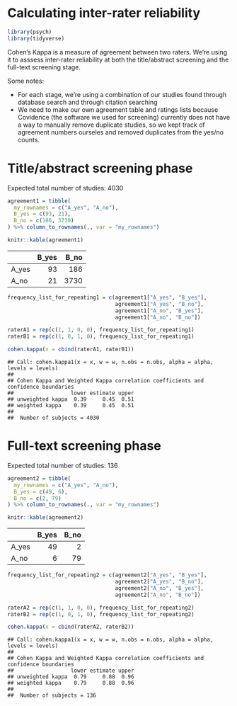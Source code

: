 Calculating inter-rater reliability
================

``` r
library(psych)
library(tidyverse)
```

Cohen’s Kappa is a measure of agreement between two raters. We’re using
it to asssess inter-rater reliability at both the title/abstract
screening and the full-text screening stage.

Some notes:

  - For each stage, we’re using a combination of our studies found
    through database search and through citation searching
  - We need to make our own agreement table and ratings lists because
    Covidence (the software we used for screening) currently does not
    have a way to manually remove duplicate studies, so we kept track of
    agreement numbers ourseles and removed duplicates from the yes/no
    counts.

# Title/abstract screening phase

Expected total number of studies: 4030

``` r
agreement1 = tibble(
  my_rownames = c("A_yes", "A_no"),
  B_yes = c(93, 21),
  B_no = c(186, 3730)
) %>% column_to_rownames(., var = "my_rownames")

knitr::kable(agreement1)
```

|        | B\_yes | B\_no |
| :----- | -----: | ----: |
| A\_yes |     93 |   186 |
| A\_no  |     21 |  3730 |

``` r
frequency_list_for_repeating1 = c(agreement1["A_yes", "B_yes"],
                                  agreement1["A_yes", "B_no"],
                                  agreement1["A_no", "B_yes"],
                                  agreement1["A_no", "B_no"])

raterA1 = rep(c(1, 1, 0, 0), frequency_list_for_repeating1)
raterB1 = rep(c(1, 0, 1, 0), frequency_list_for_repeating1)

cohen.kappa(x = cbind(raterA1, raterB1))
```

    ## Call: cohen.kappa1(x = x, w = w, n.obs = n.obs, alpha = alpha, levels = levels)
    ## 
    ## Cohen Kappa and Weighted Kappa correlation coefficients and confidence boundaries 
    ##                  lower estimate upper
    ## unweighted kappa  0.39     0.45  0.51
    ## weighted kappa    0.39     0.45  0.51
    ## 
    ##  Number of subjects = 4030

# Full-text screening phase

Expected total number of studies: 136

``` r
agreement2 = tibble(
  my_rownames = c("A_yes", "A_no"),
  B_yes = c(49, 6),
  B_no = c(2, 79)
) %>% column_to_rownames(., var = "my_rownames")

knitr::kable(agreement2)
```

|        | B\_yes | B\_no |
| :----- | -----: | ----: |
| A\_yes |     49 |     2 |
| A\_no  |      6 |    79 |

``` r
frequency_list_for_repeating2 = c(agreement2["A_yes", "B_yes"],
                                  agreement2["A_yes", "B_no"],
                                  agreement2["A_no", "B_yes"],
                                  agreement2["A_no", "B_no"])

raterA2 = rep(c(1, 1, 0, 0), frequency_list_for_repeating2)
raterB2 = rep(c(1, 0, 1, 0), frequency_list_for_repeating2)

cohen.kappa(x = cbind(raterA2, raterB2))
```

    ## Call: cohen.kappa1(x = x, w = w, n.obs = n.obs, alpha = alpha, levels = levels)
    ## 
    ## Cohen Kappa and Weighted Kappa correlation coefficients and confidence boundaries 
    ##                  lower estimate upper
    ## unweighted kappa  0.79     0.88  0.96
    ## weighted kappa    0.79     0.88  0.96
    ## 
    ##  Number of subjects = 136
